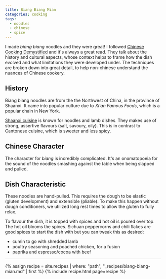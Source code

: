 ```yaml
---
title: Biang Biang Mian
categories: cooking
tags:
  - noodles
  - chinese
  - spice
---
```


I made _biang biang_ noodles and they were great!
I followed [Chinese Cooking Demystified][reddit] and it's always a great read.
They talk about the history and cultural aspects, whose context helps to frame how the dish evolved and what limitations
they were developed under.
The techniques are broken down into great detail, to help non-chinese understand the nuances of Chinese cookery.

[reddit]: https://www.reddit.com/r/Cooking/comments/axyghr/recipe_biang_biang_noodles_with_chili_oil_topping/

## History

Biang biang noodles are from the the Northwest of China, in the province of Shaanxi.
It came into popular culture due to _Xi'an Famous Foods_, which is a popular chain in New York.

[Shaanxi cuisine][shaanxi] is known for noodles and lamb dishes.
They makes use of strong, assertive flavours (salt, savoury, oily).
This is in contrast to Cantonese cuisine, which is sweeter and less spicy.

[shaanxi]: https://en.wikipedia.org/wiki/Shaanxi_cuisine

## Chinese Character

The character for _biang_ is incredibly complicated.
It's an onomatopoeia for the sound of the noodles smashing against the table when being slapped and pulled.

## Dish Characteristic

These noodles are hand-pulled.
This requires the dough to be elastic (gluten development) and extensible (pliable).
To make this happen without dough conditioners, we utilized long rest times to allow the gluten to fully relax.

To flavour the dish, it is topped with spices and hot oil is poured over top.
The hot oil blooms the spices.
Sichuan peppercorns and chili flakes are good spices to start the dish with but you can tweak this as desired:

- cumin to go with shredded lamb
- poultry seasoning and poached chicken, for a fusion
- paprika and espresso/cocoa with beef

---

{% assign recipe = site.recipes | where: "path",  "_recipes/biang-biang-mian.md" | first %}
{% include recipe.html page=recipe %}
